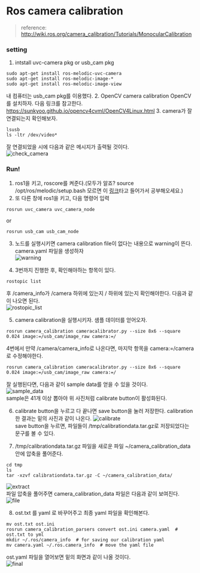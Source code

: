 # Ros camera calibration
> reference: http://wiki.ros.org/camera_calibration/Tutorials/MonocularCalibration

### setting
1. intstall uvc-camera pkg or usb_cam pkg
~~~(bash)
sudo apt-get install ros-melodic-uvc-camera
sudo apt-get install ros-melodic-image-*
sudo apt-get install ros-melodic-image-view
~~~
내 컴퓨터는 usb_cam pkg를 이용했다.
2. OpenCV camera calibration
OpenCV를 설치하자. 다음 링크를 참고한다. https://sunkyoo.github.io/opencv4cvml/OpenCV4Linux.html
3. camera가 잘 연결되는지 확인해보자.
~~~(bash)
lsusb
ls -ltr /dev/video*
~~~
잘 연결되었을 시에 다음과 같은 메시지가 출력될 것이다.  
![check_camera](https://user-images.githubusercontent.com/53460541/86659449-d437be00-c024-11ea-83fe-51e43fed1315.PNG)

### Run!
1. ros1을 키고, roscore를 켜준다.(모두가 알죠? source /opt/ros/melodic/setup.bash 모르면 이 [링크](/ROS/readMe.md)타고 들어가서 공부해오세요.)
2. 또 다른 창에 ros1을 키고, 다음 명령어 입력
~~~(bash)
rosrun uvc_camera uvc_camera_node 
~~~
or
~~~(bash)
rosrun usb_cam usb_cam_node
~~~

3. 노드를 실행시키면 camera calibration file이 없다는 내용으로 warning이 뜬다. camera.yaml 파일을 생성하자  
![warning](https://user-images.githubusercontent.com/53460541/86659475-d7cb4500-c024-11ea-9a88-82859b2ba8ca.PNG)

4. 3번까지 진행한 후, 확인해야하는 항목이 있다.
~~~(bash)
rostopic list
~~~
후 /camera_info가 /camera 하위에 있는지 / 하위에 있는지 확인해야한다. 다음과 같이 나오면 된다.  
![rostopic_list](https://user-images.githubusercontent.com/53460541/86659469-d69a1800-c024-11ea-9e9b-3d4821b719a9.PNG)

5. camera calibration을 실행시키자. 샘플 데이터를 얻어오자.
~~~(bash)
rosrun camera_calibration cameracalibrator.py --size 8x6 --square 0.024 image:=/usb_cam/image_raw camera:=/
~~~
4번에서 만약 /camera/camera_info로 나온다면, 마지막 항목을 camera:=/camera로 수정해야한다.
~~~(bash)
rosrun camera_calibration cameracalibrator.py --size 8x6 --square 0.024 image:=/usb_cam/image_raw camera:=/
~~~
잘 실행된다면, 다음과 같이 sample data를 얻을 수 있을 것이다.  
![sample_data](https://user-images.githubusercontent.com/53460541/86659471-d732ae80-c024-11ea-8427-b05c3d1d74a1.PNG)  
sample은 41개 이상 뽑아야 위 사진처럼 calibrate button이 활성화된다.

6. calibrate button을 누르고 다 끝나면 save button을 눌러 저장한다.
calibration한 결과는 밑의 사진과 같이 나온다.
![calibrate](https://user-images.githubusercontent.com/53460541/86659486-dac63580-c024-11ea-88cc-7315f82d5d26.PNG)  
save button을 누르면, 파일들이 /tmp/calibrationdata.tar.gz로 저장되었다는 문구를 볼 수 있다.

7. /tmp/calibrationdata.tar.gz 파일을 새로운 파일 ~/camera_calibration_data 안에 압축을 풀어준다.
~~~(bash)
cd tmp
ls
tar -xzvf calibrationdata.tar.gz -C ~/camera_calibration_data/
~~~
![extract](https://user-images.githubusercontent.com/53460541/86659458-d568eb00-c024-11ea-8ea4-facd1938911f.PNG)  
파일 압축을 풀어주면 camera_calibration_data 파일은 다음과 같이 보여진다.  
![file](https://user-images.githubusercontent.com/53460541/86659462-d6018180-c024-11ea-8586-b0a8b37d2877.PNG)

8. ost.txt 를 yaml 로 바꾸어주고 최종 yaml 파일을 확인해본다.
~~~(bash)
mv ost.txt ost.ini
rosrun camera_calibration_parsers convert ost.ini camera.yaml  # ost.txt to yml
mkdir ~/.ros/camera_info  # for saving our calibration yaml
mv camera.yaml ~/.ros.camera_info  # move the yaml file
~~~
ost.yaml 파일을 열어보면 밑의 화면과 같이 나올 것이다.  
![final](https://user-images.githubusercontent.com/53460541/86659466-d69a1800-c024-11ea-8efa-ed55a409a1f1.PNG)
